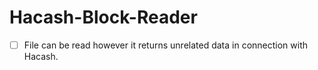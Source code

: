 # Hacash-Block-Reader

- [ ] File can be read however it returns unrelated data in connection with Hacash.
